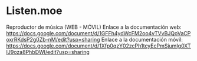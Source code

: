 # Listen.moe
Reproductor de música (WEB - MÓVIL)
Enlace a la documentación web: https://docs.google.com/document/d/1GFFh4ydWcFM2oo4vTVvBJQoVaCPoxrRKdsP2g0Zb-nM/edit?usp=sharing
Enlace a la documentación móvil: https://docs.google.com/document/d/1Xfp0qzY02zcPh1tcyEcPmSjumIg0XTIJ9oza8PhbDWI/edit?usp=sharing
